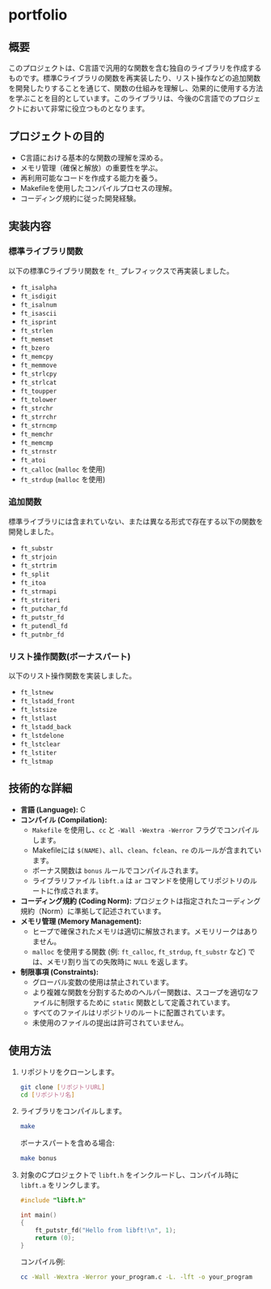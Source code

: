 # portfolio

## 概要

このプロジェクトは、C言語で汎用的な関数を含む独自のライブラリを作成するものです。標準Cライブラリの関数を再実装したり、リスト操作などの追加関数を開発したりすることを通じて、関数の仕組みを理解し、効果的に使用する方法を学ぶことを目的としています。このライブラリは、今後のC言語でのプロジェクトにおいて非常に役立つものとなります。

## プロジェクトの目的

* C言語における基本的な関数の理解を深める。
* メモリ管理（確保と解放）の重要性を学ぶ。
* 再利用可能なコードを作成する能力を養う。
* Makefileを使用したコンパイルプロセスの理解。
* コーディング規約に従った開発経験。

## 実装内容

### 標準ライブラリ関数

以下の標準Cライブラリ関数を `ft_` プレフィックスで再実装しました。

* `ft_isalpha`
* `ft_isdigit`
* `ft_isalnum`
* `ft_isascii`
* `ft_isprint`
* `ft_strlen`
* `ft_memset`
* `ft_bzero`
* `ft_memcpy`
* `ft_memmove`
* `ft_strlcpy`
* `ft_strlcat`
* `ft_toupper`
* `ft_tolower`
* `ft_strchr`
* `ft_strrchr`
* `ft_strncmp`
* `ft_memchr`
* `ft_memcmp`
* `ft_strnstr`
* `ft_atoi`
* `ft_calloc` (`malloc` を使用)
* `ft_strdup` (`malloc` を使用)

### 追加関数

標準ライブラリには含まれていない、または異なる形式で存在する以下の関数を開発しました。

* `ft_substr`
* `ft_strjoin`
* `ft_strtrim`
* `ft_split`
* `ft_itoa`
* `ft_strmapi`
* `ft_striteri`
* `ft_putchar_fd`
* `ft_putstr_fd`
* `ft_putendl_fd`
* `ft_putnbr_fd`

### リスト操作関数(ボーナスパート)

以下のリスト操作関数を実装しました。

* `ft_lstnew`
* `ft_lstadd_front`
* `ft_lstsize`
* `ft_lstlast`
* `ft_lstadd_back`
* `ft_lstdelone`
* `ft_lstclear`
* `ft_lstiter`
* `ft_lstmap`

## 技術的な詳細

* **言語 (Language):** C
* **コンパイル (Compilation):**
    * `Makefile` を使用し、`cc` と `-Wall -Wextra -Werror` フラグでコンパイルします。
    * Makefileには `$(NAME)`、`all`、`clean`、`fclean`、`re` のルールが含まれています。
    * ボーナス関数は `bonus` ルールでコンパイルされます。
    * ライブラリファイル `libft.a` は `ar` コマンドを使用してリポジトリのルートに作成されます。
* **コーディング規約 (Coding Norm):** プロジェクトは指定されたコーディング規約（Norm）に準拠して記述されています。
* **メモリ管理 (Memory Management):**
    * ヒープで確保されたメモリは適切に解放されます。メモリリークはありません。
    * `malloc` を使用する関数 (例: `ft_calloc`, `ft_strdup`, `ft_substr` など) では、メモリ割り当ての失敗時に `NULL` を返します。
* **制限事項 (Constraints):**
    * グローバル変数の使用は禁止されています。
    * より複雑な関数を分割するためのヘルパー関数は、スコープを適切なファイルに制限するために `static` 関数として定義されています。
    * すべてのファイルはリポジトリのルートに配置されています。
    * 未使用のファイルの提出は許可されていません。

## 使用方法

1.  リポジトリをクローンします。
    ```bash
    git clone [リポジトリURL]
    cd [リポジトリ名]
    ```
2.  ライブラリをコンパイルします。
    ```bash
    make
    ```
    ボーナスパートを含める場合:
    ```bash
    make bonus
    ```
3.  対象のCプロジェクトで `libft.h` をインクルードし、コンパイル時に `libft.a` をリンクします。
    ```c
    #include "libft.h"

    int main()
    {
        ft_putstr_fd("Hello from libft!\n", 1);
        return (0);
    }
    ```
    コンパイル例:
    ```bash
    cc -Wall -Wextra -Werror your_program.c -L. -lft -o your_program
    ```
